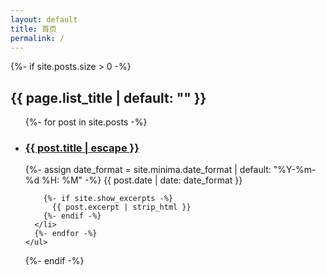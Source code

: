 ```yaml
---
layout: default
title: 首页
permalink: /
---
```


<div class="home">

  {%- if site.posts.size > 0 -%}
    <h2 class="post-list-heading">{{ page.list_title | default: "" }}</h2>
    <ul class="post-list">
      {%- for post in site.posts -%}
      <li>
        <h3>
          <a class="post-link" href="{{ post.url | relative_url }}">
            {{ post.title | escape }}
          </a>
        </h3>
        {%- assign date_format = site.minima.date_format | default: "%Y-%m-%d %H: %M" -%}
        <span class="post-meta">{{ post.date | date: date_format }}</span>
<!--
        <h3>
          <a class="post-link" href="{{ post.url | relative_url }}">
            {{ post.title | escape }}
          </a>
        </h3>
-->
        {%- if site.show_excerpts -%}
          {{ post.excerpt | strip_html }}
        {%- endif -%}
      </li>
      {%- endfor -%}
    </ul>

<!--
    <p class="rss-subscribe">subscribe <a href="{{ "/feed.xml" | relative_url }}">via RSS</a></p>
-->
  {%- endif -%}

</div>

